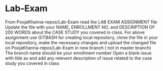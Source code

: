 # Lab-Exam
From PoojaKhanna-repos/Lab-Exam read the LAB EXAM ASSIGNMENT file Update the file with your NAME, ENROLLMENT NO. and DESCRIPTION OF 200 WORDS about the CASE STUDY you covered in class. 
For above assignment use GITBASH for creating local repository, clone the file in your local repository, make the necessary changes and upload the changed file on PoojaKhanna-repos/Lab-Exam in new branch ( not in master branch) 
The branch name should be your enrollment number
Open a blank issue with title as <name><Case Study> and add any relevent description of issue related to the case study you covered in class
